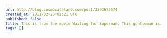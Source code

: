 ```yaml
---
url: http://blog.cosmocatalano.com/post/3393675574
created_at: 2011-02-20 02:21 UTC
published: false
title: This is from the movie Waiting for Superman. This gentleman is...
tags: []
---
```



